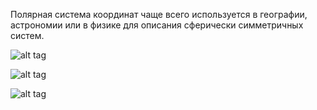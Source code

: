 Полярная система координат чаще всего используется в географии, астрономии или в физике для описания сферически симметричных систем.


![alt tag](https://github.com/NewDDay/Lessons/blob/master/julia/plots.jl/polar_system/archim.png?raw=true "Спираль Архимеда")​

![alt tag](https://github.com/NewDDay/Lessons/blob/master/julia/plots.jl/polar_system/cardio.png?raw=true "Кардиола")

![alt tag](https://github.com/NewDDay/Lessons/blob/master/julia/plots.jl/polar_system/spiral.png?raw=true "Колебательная спираль")​​
